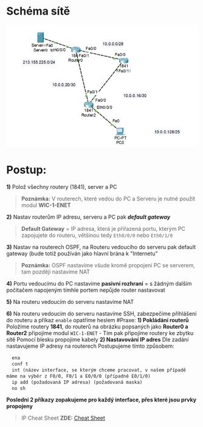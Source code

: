 # Schéma sítě
![Zadání](./img/img1.png)
# Postup:
**1)** Polož všechny routery (1841), server a PC
> **Poznámka:** V routerech, které vedou do PC a Serveru je nutné použít modul **WIC-1-ENET**

**2)** Nastav routerům IP adresu, serveru a PC pak ***default gateway***

> **Default Gateway** = IP adresa, která je přiřazená portu, kterým PC zapojujete do routeru, většinou tedy `Eth0/0/0` nebo `Eth0/1/0`

**3)** Nastav na routerech OSPF, na Routeru vedoucího do serveru pak default gateway (bude totiž používán jako hlavní brána k "Internetu"

> **Poznámka:** OSPF nastavíme všude kromě propojení PC se serverem, tam později nastavíme NAT

**4)** Portu vedoucímu do PC nastavíme **pasivní rozhraní** = s žádným dalším počítačem napojeným tímhle portem nepůjde router nastavovat

**5)** Na routeru vedoucím do serveru nastavíme NAT

**6)** Na routeru vedoucím do serveru nastavíme SSH, zabezpečíme přihlášení do routeru a příkaz `enable` opatříme heslem
#Praxe:
**1) Pokládání routerů**
Položíme routery **1841**, do routerů na obrázku popsaných jako **Router0 a Router2** připojíme modul `WIC-1-ENET` - Tím pak připojíme routery ke zbytku sítě
Pomocí blesku propojíme kabely
**2) Nastavování IP adres**
Dle zadání nastavujeme IP adresy na routerech
Postupujeme tímto způsobem:
```
  ena
  conf t
  int (název interface, se kterým chceme pracovat, v našem případě máme na výběr z F0/0, F0/1 a E0/0/0 (případně E0/1/0)
  ip add (požadovaná IP adresa) (požadovaná maska)
  no sh
```
**Poslední 2 příkazy zopakujeme pro každý interface, přes které jsou prvky propojeny**
> IP Cheat Sheet **ZDE:** [Cheat Sheet](https://www.freecodecamp.org/news/subnet-cheat-sheet-24-subnet-mask-30-26-27-29-and-other-ip-address-cidr-network-references/)
